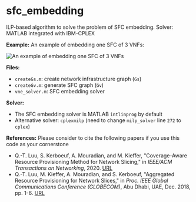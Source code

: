 # sfc_embedding

ILP-based algorithm to solve the problem of SFC embedding. Solver: MATLAB integrated with IBM-CPLEX

**Example:**
An example of embedding one SFC of 3 VNFs:

![An example of embedding one SFC of 3 VNFs](https://github.com/luuquangtrung/sfc_embedding/blob/main/example.jpg)


**Files:**
* `createGs.m`: create network infrastructure graph (`Gs`)
* `createGv.m`: generate SFC graph (`Gv`)
* `vne_solver.m`: SFC embedding solver

**Solver:**
* The SFC embedding solver is MATLAB `intlinprog` by default
* Alternative solver: `cplexmilp` (need to change `milp_solver` line `272` to `cplex`)

**References:**
Please consider to cite the following papers if you use this code as your cornerstone
* Q.-T. Luu, S. Kerboeuf, A. Mouradian, and M. Kieffer, "Coverage-Aware Resource Provisioning Method for Network Slicing," in *IEEE/ACM Transactions on Networking*, 2020. [URL]()
* Q.-T. Luu, M. Kieffer, A. Mouradian, and S. Kerboeuf, "Aggregated Resource Provisioning for Network Slices," in *Proc. IEEE Global Communications Conference (GLOBECOM)*, Abu Dhabi, UAE, Dec. 2018, pp. 1-6. [URL](https://ieeexplore.ieee.org/abstract/document/8648039)
